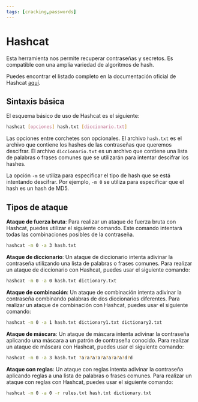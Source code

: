 ```yaml
---
tags: [cracking,passwords]
---
```


# Hashcat
Esta herramienta nos permite recuperar contraseñas y secretos. Es compatible con una amplia variedad de algoritmos de hash.

Puedes encontrar el listado completo en la documentación oficial de Hashcat [aquí](https://hashcat.net/hashcat/).


## Sintaxis básica
El esquema básico de uso de Hashcat es el siguiente:

```bash
hashcat [opciones] hash.txt [diccionario.txt]
```

Las opciones entre corchetes son opcionales. El archivo `hash.txt` es el archivo que contiene los hashes de las contraseñas que queremos descifrar. El archivo `diccionario.txt` es un archivo que contiene una lista de palabras o frases comunes que se utilizarán para intentar descifrar los hashes.

La opción `-m` se utiliza para especificar el tipo de hash que se está intentando descifrar. Por ejemplo, `-m 0` se utiliza para especificar que el hash es un hash de MD5.



## Tipos de ataque
**Ataque de fuerza bruta**: Para realizar un ataque de fuerza bruta con Hashcat, puedes utilizar el siguiente comando. Este comando intentará todas las combinaciones posibles de la contraseña.

```bash
hashcat -m 0 -a 3 hash.txt
```

**Ataque de diccionario**: Un ataque de diccionario intenta adivinar la contraseña utilizando una lista de palabras o frases comunes. Para realizar un ataque de diccionario con Hashcat, puedes usar el siguiente comando:

```bash
hashcat -m 0 -a 0 hash.txt dictionary.txt
```

**Ataque de combinación**: Un ataque de combinación intenta adivinar la contraseña combinando palabras de dos diccionarios diferentes. Para realizar un ataque de combinación con Hashcat, puedes usar el siguiente comando:

```bash
hashcat -m 0 -a 1 hash.txt dictionary1.txt dictionary2.txt
```

**Ataque de máscara**: Un ataque de máscara intenta adivinar la contraseña aplicando una máscara a un patrón de contraseña conocido. Para realizar un ataque de máscara con Hashcat, puedes usar el siguiente comando:

```bash
hashcat -m 0 -a 3 hash.txt ?a?a?a?a?a?a?a?a?d?d
```

**Ataque con reglas**: Un ataque con reglas intenta adivinar la contraseña aplicando reglas a una lista de palabras o frases comunes. Para realizar un ataque con reglas con Hashcat, puedes usar el siguiente comando:

```bash
hashcat -m 0 -a 0 -r rules.txt hash.txt dictionary.txt
```

